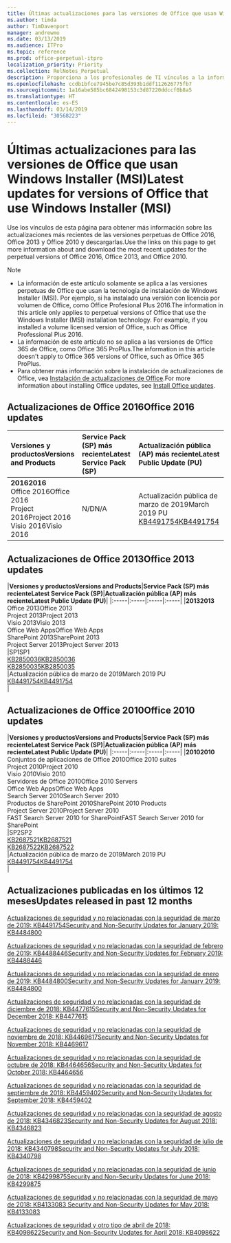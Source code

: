 ```yaml
---
title: Últimas actualizaciones para las versiones de Office que usan Windows Installer (MSI)
ms.author: timda
author: TimDavenport
manager: andrewmo
ms.date: 03/13/2019
ms.audience: ITPro
ms.topic: reference
ms.prod: office-perpetual-itpro
localization_priority: Priority
ms.collection: RelNotes_Perpetual
description: Proporciona a los profesionales de TI vínculos a la información de las últimas actualizaciones de las versiones perpetuas de Office 2016, Office 2013 y Office 2010.
ms.openlocfilehash: ccdb1bfce7945be7c85d393b1ddf112626775fb7
ms.sourcegitcommit: 1a16abe585bc6842498153c3d87220ddccf0b8a5
ms.translationtype: HT
ms.contentlocale: es-ES
ms.lasthandoff: 03/14/2019
ms.locfileid: "30568223"
---
```

# <a name="latest-updates-for-versions-of-office-that-use-windows-installer-msi"></a><span data-ttu-id="d3e7f-103">Últimas actualizaciones para las versiones de Office que usan Windows Installer (MSI)</span><span class="sxs-lookup"><span data-stu-id="d3e7f-103">Latest updates for versions of Office that use Windows Installer (MSI)</span></span>

<span data-ttu-id="d3e7f-104">Use los vínculos de esta página para obtener más información sobre las actualizaciones más recientes de las versiones perpetuas de Office 2016, Office 2013 y Office 2010 y descargarlas.</span><span class="sxs-lookup"><span data-stu-id="d3e7f-104">Use the links on this page to get more information about and download the most recent updates for the perpetual versions of Office 2016, Office 2013, and Office 2010.</span></span>
  
 
> [!NOTE]
> - <span data-ttu-id="d3e7f-p101">La información de este artículo solamente se aplica a las versiones perpetuas de Office que usan la tecnología de instalación de Windows Installer (MSI). Por ejemplo, si ha instalado una versión con licencia por volumen de Office, como Office Profesional Plus 2016.</span><span class="sxs-lookup"><span data-stu-id="d3e7f-p101">The information in this article only applies to perpetual versions of Office that use the Windows Installer (MSI) installation technology. For example, if you installed a volume licensed version of Office, such as Office Professional Plus 2016.</span></span>
> - <span data-ttu-id="d3e7f-107">La información de este artículo no se aplica a las versiones de Office 365 de Office, como Office 365 ProPlus.</span><span class="sxs-lookup"><span data-stu-id="d3e7f-107">The information in this article doesn't apply to Office 365 versions of Office, such as Office 365 ProPlus.</span></span>
> - <span data-ttu-id="d3e7f-108">Para obtener más información sobre la instalación de actualizaciones de Office, vea [Instalación de actualizaciones de Office](https://support.office.com/article/2ab296f3-7f03-43a2-8e50-46de917611c5).</span><span class="sxs-lookup"><span data-stu-id="d3e7f-108">For more information about installing Office updates, see [Install Office updates](https://support.office.com/article/2ab296f3-7f03-43a2-8e50-46de917611c5).</span></span> 


## <a name="office-2016-updates"></a><span data-ttu-id="d3e7f-109">Actualizaciones de Office 2016</span><span class="sxs-lookup"><span data-stu-id="d3e7f-109">Office 2016 updates</span></span>

|<span data-ttu-id="d3e7f-110">**Versiones y productos**</span><span class="sxs-lookup"><span data-stu-id="d3e7f-110">**Versions and Products**</span></span>|<span data-ttu-id="d3e7f-111">**Service Pack (SP) más reciente**</span><span class="sxs-lookup"><span data-stu-id="d3e7f-111">**Latest Service Pack (SP)**</span></span>|<span data-ttu-id="d3e7f-112">**Actualización pública (AP) más reciente**</span><span class="sxs-lookup"><span data-stu-id="d3e7f-112">**Latest Public Update (PU)**</span></span>|
|:-----|:-----|:-----|
|<span data-ttu-id="d3e7f-113">**2016**</span><span class="sxs-lookup"><span data-stu-id="d3e7f-113">**2016**</span></span> <br/> <span data-ttu-id="d3e7f-114">Office 2016</span><span class="sxs-lookup"><span data-stu-id="d3e7f-114">Office 2016</span></span>  <br/> <span data-ttu-id="d3e7f-115">Project 2016</span><span class="sxs-lookup"><span data-stu-id="d3e7f-115">Project 2016</span></span>  <br/> <span data-ttu-id="d3e7f-116">Visio 2016</span><span class="sxs-lookup"><span data-stu-id="d3e7f-116">Visio 2016</span></span>  <br/> |<span data-ttu-id="d3e7f-117">N/D</span><span class="sxs-lookup"><span data-stu-id="d3e7f-117">N/A</span></span>  <br/> |<span data-ttu-id="d3e7f-118">Actualización pública de marzo de 2019</span><span class="sxs-lookup"><span data-stu-id="d3e7f-118">March 2019 PU</span></span>  <br/> [<span data-ttu-id="d3e7f-119">KB4491754</span><span class="sxs-lookup"><span data-stu-id="d3e7f-119">KB4491754</span></span>](https://support.microsoft.com/help/4491754) <br/> |
   
## <a name="office-2013-updates"></a><span data-ttu-id="d3e7f-120">Actualizaciones de Office 2013</span><span class="sxs-lookup"><span data-stu-id="d3e7f-120">Office 2013 updates</span></span>

|<span data-ttu-id="d3e7f-121">**Versiones y productos**</span><span class="sxs-lookup"><span data-stu-id="d3e7f-121">**Versions and Products**</span></span>|<span data-ttu-id="d3e7f-122">**Service Pack (SP) más reciente**</span><span class="sxs-lookup"><span data-stu-id="d3e7f-122">**Latest Service Pack (SP)**</span></span>|<span data-ttu-id="d3e7f-123">**Actualización pública (AP) más reciente**</span><span class="sxs-lookup"><span data-stu-id="d3e7f-123">**Latest Public Update (PU)**</span></span>|
|:-----|:-----|:-----|:-----|
|<span data-ttu-id="d3e7f-124">**2013**</span><span class="sxs-lookup"><span data-stu-id="d3e7f-124">**2013**</span></span> <br/> <span data-ttu-id="d3e7f-125">Office 2013</span><span class="sxs-lookup"><span data-stu-id="d3e7f-125">Office 2013</span></span>  <br/> <span data-ttu-id="d3e7f-126">Project 2013</span><span class="sxs-lookup"><span data-stu-id="d3e7f-126">Project 2013</span></span>  <br/> <span data-ttu-id="d3e7f-127">Visio 2013</span><span class="sxs-lookup"><span data-stu-id="d3e7f-127">Visio 2013</span></span>  <br/> <span data-ttu-id="d3e7f-128">Office Web Apps</span><span class="sxs-lookup"><span data-stu-id="d3e7f-128">Office Web Apps</span></span>  <br/> <span data-ttu-id="d3e7f-129">SharePoint 2013</span><span class="sxs-lookup"><span data-stu-id="d3e7f-129">SharePoint 2013</span></span>  <br/> <span data-ttu-id="d3e7f-130">Project Server 2013</span><span class="sxs-lookup"><span data-stu-id="d3e7f-130">Project Server 2013</span></span>  <br/> |<span data-ttu-id="d3e7f-131">SP1</span><span class="sxs-lookup"><span data-stu-id="d3e7f-131">SP1</span></span> <br/> [<span data-ttu-id="d3e7f-132">KB2850036</span><span class="sxs-lookup"><span data-stu-id="d3e7f-132">KB2850036</span></span>](https://support.microsoft.com/kb/2850036) <br/>[<span data-ttu-id="d3e7f-133">KB2850035</span><span class="sxs-lookup"><span data-stu-id="d3e7f-133">KB2850035</span></span>](https://support.microsoft.com/kb/2850035) <br/> |<span data-ttu-id="d3e7f-134">Actualización pública de marzo de 2019</span><span class="sxs-lookup"><span data-stu-id="d3e7f-134">March 2019 PU</span></span>  <br/> [<span data-ttu-id="d3e7f-135">KB4491754</span><span class="sxs-lookup"><span data-stu-id="d3e7f-135">KB4491754</span></span>](https://support.microsoft.com/help/4491754) <br/> |
   
## <a name="office-2010-updates"></a><span data-ttu-id="d3e7f-136">Actualizaciones de Office 2010</span><span class="sxs-lookup"><span data-stu-id="d3e7f-136">Office 2010 updates</span></span>

|<span data-ttu-id="d3e7f-137">**Versiones y productos**</span><span class="sxs-lookup"><span data-stu-id="d3e7f-137">**Versions and Products**</span></span>|<span data-ttu-id="d3e7f-138">**Service Pack (SP) más reciente**</span><span class="sxs-lookup"><span data-stu-id="d3e7f-138">**Latest Service Pack (SP)**</span></span>|<span data-ttu-id="d3e7f-139">**Actualización pública (AP) más reciente**</span><span class="sxs-lookup"><span data-stu-id="d3e7f-139">**Latest Public Update (PU)**</span></span>|
|:-----|:-----|:-----|:-----|
|<span data-ttu-id="d3e7f-140">**2010**</span><span class="sxs-lookup"><span data-stu-id="d3e7f-140">**2010**</span></span> <br/> <span data-ttu-id="d3e7f-141">Conjuntos de aplicaciones de Office 2010</span><span class="sxs-lookup"><span data-stu-id="d3e7f-141">Office 2010 suites</span></span>  <br/> <span data-ttu-id="d3e7f-142">Project 2010</span><span class="sxs-lookup"><span data-stu-id="d3e7f-142">Project 2010</span></span>  <br/> <span data-ttu-id="d3e7f-143">Visio 2010</span><span class="sxs-lookup"><span data-stu-id="d3e7f-143">Visio 2010</span></span>  <br/> <span data-ttu-id="d3e7f-144">Servidores de Office 2010</span><span class="sxs-lookup"><span data-stu-id="d3e7f-144">Office 2010 Servers</span></span>  <br/> <span data-ttu-id="d3e7f-145">Office Web Apps</span><span class="sxs-lookup"><span data-stu-id="d3e7f-145">Office Web Apps</span></span>  <br/> <span data-ttu-id="d3e7f-146">Search Server 2010</span><span class="sxs-lookup"><span data-stu-id="d3e7f-146">Search Server 2010</span></span>  <br/> <span data-ttu-id="d3e7f-147">Productos de SharePoint 2010</span><span class="sxs-lookup"><span data-stu-id="d3e7f-147">SharePoint 2010 Products</span></span>  <br/> <span data-ttu-id="d3e7f-148">Project Server 2010</span><span class="sxs-lookup"><span data-stu-id="d3e7f-148">Project Server 2010</span></span>  <br/> <span data-ttu-id="d3e7f-149">FAST Search Server 2010 for SharePoint</span><span class="sxs-lookup"><span data-stu-id="d3e7f-149">FAST Search Server 2010 for SharePoint</span></span>  <br/> |<span data-ttu-id="d3e7f-150">SP2</span><span class="sxs-lookup"><span data-stu-id="d3e7f-150">SP2</span></span> <br/>[<span data-ttu-id="d3e7f-151">KB2687521</span><span class="sxs-lookup"><span data-stu-id="d3e7f-151">KB2687521</span></span>](https://support.microsoft.com/kb/2687521) <br/> [<span data-ttu-id="d3e7f-152">KB2687522</span><span class="sxs-lookup"><span data-stu-id="d3e7f-152">KB2687522</span></span>](https://support.microsoft.com/kb/2687522) <br/> |<span data-ttu-id="d3e7f-153">Actualización pública de marzo de 2019</span><span class="sxs-lookup"><span data-stu-id="d3e7f-153">March 2019 PU</span></span> <br/>[<span data-ttu-id="d3e7f-154">KB4491754</span><span class="sxs-lookup"><span data-stu-id="d3e7f-154">KB4491754</span></span>](https://support.microsoft.com/help/4491754) <br/>|
   

   
## <a name="updates-released-in-past-12-months"></a><span data-ttu-id="d3e7f-155">Actualizaciones publicadas en los últimos 12 meses</span><span class="sxs-lookup"><span data-stu-id="d3e7f-155">Updates released in past 12 months</span></span>

[<span data-ttu-id="d3e7f-156">Actualizaciones de seguridad y no relacionadas con la seguridad de marzo de 2019: KB4491754</span><span class="sxs-lookup"><span data-stu-id="d3e7f-156">Security and Non-Security Updates for January 2019: KB4484800</span></span>](https://support.microsoft.com/es-ES/help/4491754) 

[<span data-ttu-id="d3e7f-157">Actualizaciones de seguridad y no relacionadas con la seguridad de febrero de 2019: KB4488446</span><span class="sxs-lookup"><span data-stu-id="d3e7f-157">Security and Non-Security Updates for February 2019: KB4488446</span></span>](https://support.microsoft.com/help/4488446)

[<span data-ttu-id="d3e7f-158">Actualizaciones de seguridad y no relacionadas con la seguridad de enero de 2019: KB4484800</span><span class="sxs-lookup"><span data-stu-id="d3e7f-158">Security and Non-Security Updates for January 2019: KB4484800</span></span>](https://support.microsoft.com/help/4484800)

[<span data-ttu-id="d3e7f-159">Actualizaciones de seguridad y no relacionadas con la seguridad de diciembre de 2018: KB4477615</span><span class="sxs-lookup"><span data-stu-id="d3e7f-159">Security and Non-Security Updates for December 2018: KB4477615</span></span>](https://support.microsoft.com/help/4477615)

[<span data-ttu-id="d3e7f-160">Actualizaciones de seguridad y no relacionadas con la seguridad de noviembre de 2018: KB4469617</span><span class="sxs-lookup"><span data-stu-id="d3e7f-160">Security and Non-Security Updates for November 2018: KB4469617</span></span>](https://support.microsoft.com/help/4469617)

[<span data-ttu-id="d3e7f-161">Actualizaciones de seguridad y no relacionadas con la seguridad de octubre de 2018: KB4464656</span><span class="sxs-lookup"><span data-stu-id="d3e7f-161">Security and Non-Security Updates for October 2018: KB4464656</span></span>](https://support.microsoft.com/help/4464656)

[<span data-ttu-id="d3e7f-162">Actualizaciones de seguridad y no relacionadas con la seguridad de septiembre de 2018: KB4459402</span><span class="sxs-lookup"><span data-stu-id="d3e7f-162">Security and Non-Security Updates for September 2018: KB4459402</span></span>](https://support.microsoft.com/help/4459402) 

[<span data-ttu-id="d3e7f-163">Actualizaciones de seguridad y no relacionadas con la seguridad de agosto de 2018: KB4346823</span><span class="sxs-lookup"><span data-stu-id="d3e7f-163">Security and Non-Security Updates for August 2018: KB4346823</span></span>](https://support.microsoft.com/help/4346823)   

[<span data-ttu-id="d3e7f-164">Actualizaciones de seguridad y no relacionadas con la seguridad de julio de 2018: KB4340798</span><span class="sxs-lookup"><span data-stu-id="d3e7f-164">Security and Non-Security Updates for July 2018: KB4340798</span></span>](https://support.microsoft.com/help/4340798)   

[<span data-ttu-id="d3e7f-165">Actualizaciones de seguridad y no relacionadas con la seguridad de junio de 2018: KB4299875</span><span class="sxs-lookup"><span data-stu-id="d3e7f-165">Security and Non-Security Updates for June 2018: KB4299875</span></span>](https://support.microsoft.com/help/4299875)  

[<span data-ttu-id="d3e7f-166">Actualizaciones de seguridad y no relacionadas con la seguridad de mayo de 2018: KB4133083 </span><span class="sxs-lookup"><span data-stu-id="d3e7f-166">Security and Non-Security Updates for May 2018: KB4133083 </span></span>](https://support.microsoft.com/es-ES/help/4133083)
  
[<span data-ttu-id="d3e7f-167">Actualizaciones de seguridad y otro tipo de abril de 2018: KB4098622</span><span class="sxs-lookup"><span data-stu-id="d3e7f-167">Security and Non-Security Updates for April 2018: KB4098622</span></span>](https://support.microsoft.com/es-ES/help/4098622) 
  
 
  

  
   
  
